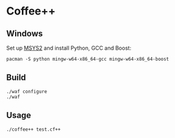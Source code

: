 # Coffee++

## Windows

Set up [MSYS2](http://sourceforge.net/p/msys2/wiki/MSYS2%20installation/) and install Python, GCC
and Boost:

```
pacman -S python mingw-w64-x86_64-gcc mingw-w64-x86_64-boost
```

## Build

```
./waf configure
./waf
```

## Usage

```
./coffee++ test.cf++
```
